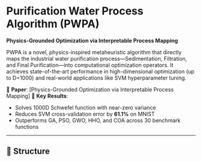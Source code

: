 # Purification Water Process Algorithm (PWPA)

**Physics-Grounded Optimization via Interpretable Process Mapping**

PWPA is a novel, physics-inspired metaheuristic algorithm that directly maps the industrial water purification process—Sedimentation, Filtration, and Final Purification—into computational optimization operators. It achieves state-of-the-art performance in high-dimensional optimization (up to D=1000) and real-world applications like SVM hyperparameter tuning.

📄 **Paper**: [Physics-Grounded Optimization via Interpretable Process Mapping]
🎯 **Key Results**:
- Solves 1000D Schwefel function with near-zero variance
- Reduces SVM cross-validation error by **61.1%** on MNIST
- Outperforms GA, PSO, GWO, HHO, and COA across 30 benchmark functions

---

## 📂 Structure